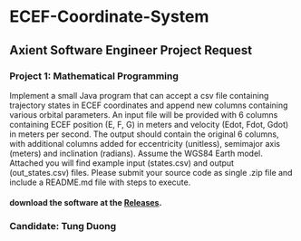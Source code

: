 # ECEF-Coordinate-System

## Axient Software Engineer Project Request
### Project 1: Mathematical Programming

 Implement a small Java program that can accept a csv file containing trajectory states in ECEF coordinates and append new columns containing various orbital parameters. An input file will be provided with 6 columns containing ECEF position (E, F, G) in meters and velocity (Edot, Fdot, Gdot) in meters per second. The output should contain the original 6 columns, with additional columns added for eccentricity (unitless), semimajor axis (meters) and inclination (radians). Assume the WGS84 Earth model. Attached you will find example input (states.csv) and output (out_states.csv) files.  Please submit your source code as single .zip file and include a README.md file with steps to execute.
 
 #### download the software at the [Releases](../../releases).
 
 ### Candidate: Tung Duong
